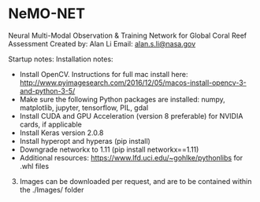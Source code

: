 # NeMO-NET
Neural Multi-Modal Observation & Training Network for Global Coral Reef Assessment
Created by: Alan Li
Email: alan.s.li@nasa.gov

Startup notes:
Installation notes:
  - Install OpenCV. Instructions for full mac install here: http://www.pyimagesearch.com/2016/12/05/macos-install-opencv-3-and-python-3-5/
  - Make sure the following Python packages are installed: numpy, matplotlib, jupyter, tensorflow, PIL, gdal
  - Install CUDA and GPU Acceleration (version 8 preferable) for NVIDIA cards, if applicable
  - Install Keras version 2.0.8
  - Install hyperopt and hyperas (pip install)
  - Downgrade networkx to 1.11 (pip install networkx==1.11)
  - Additional resources: https://www.lfd.uci.edu/~gohlke/pythonlibs for .whl files

3) Images can be downloaded per request, and are to be contained within the ./Images/ folder
